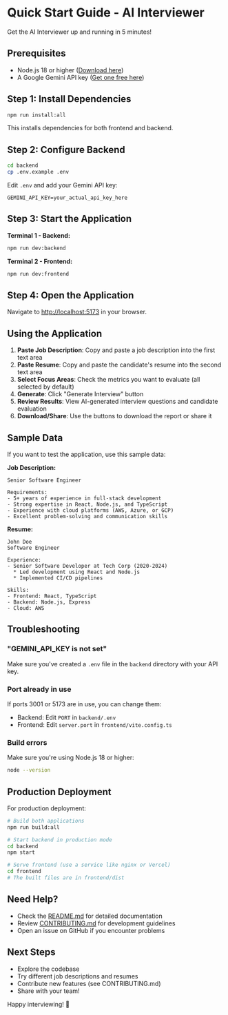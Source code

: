 # Quick Start Guide - AI Interviewer

Get the AI Interviewer up and running in 5 minutes!

## Prerequisites

- Node.js 18 or higher ([Download here](https://nodejs.org/))
- A Google Gemini API key ([Get one free here](https://makersuite.google.com/app/apikey))

## Step 1: Install Dependencies

```bash
npm run install:all
```

This installs dependencies for both frontend and backend.

## Step 2: Configure Backend

```bash
cd backend
cp .env.example .env
```

Edit `.env` and add your Gemini API key:
```
GEMINI_API_KEY=your_actual_api_key_here
```

## Step 3: Start the Application

**Terminal 1 - Backend:**
```bash
npm run dev:backend
```

**Terminal 2 - Frontend:**
```bash
npm run dev:frontend
```

## Step 4: Open the Application

Navigate to [http://localhost:5173](http://localhost:5173) in your browser.

## Using the Application

1. **Paste Job Description**: Copy and paste a job description into the first text area
2. **Paste Resume**: Copy and paste the candidate's resume into the second text area
3. **Select Focus Areas**: Check the metrics you want to evaluate (all selected by default)
4. **Generate**: Click "Generate Interview" button
5. **Review Results**: View AI-generated interview questions and candidate evaluation
6. **Download/Share**: Use the buttons to download the report or share it

## Sample Data

If you want to test the application, use this sample data:

**Job Description:**
```
Senior Software Engineer

Requirements:
- 5+ years of experience in full-stack development
- Strong expertise in React, Node.js, and TypeScript
- Experience with cloud platforms (AWS, Azure, or GCP)
- Excellent problem-solving and communication skills
```

**Resume:**
```
John Doe
Software Engineer

Experience:
- Senior Software Developer at Tech Corp (2020-2024)
  * Led development using React and Node.js
  * Implemented CI/CD pipelines
  
Skills:
- Frontend: React, TypeScript
- Backend: Node.js, Express
- Cloud: AWS
```

## Troubleshooting

### "GEMINI_API_KEY is not set"
Make sure you've created a `.env` file in the `backend` directory with your API key.

### Port already in use
If ports 3001 or 5173 are in use, you can change them:
- Backend: Edit `PORT` in `backend/.env`
- Frontend: Edit `server.port` in `frontend/vite.config.ts`

### Build errors
Make sure you're using Node.js 18 or higher:
```bash
node --version
```

## Production Deployment

For production deployment:

```bash
# Build both applications
npm run build:all

# Start backend in production mode
cd backend
npm start

# Serve frontend (use a service like nginx or Vercel)
cd frontend
# The built files are in frontend/dist
```

## Need Help?

- Check the [README.md](README.md) for detailed documentation
- Review [CONTRIBUTING.md](CONTRIBUTING.md) for development guidelines
- Open an issue on GitHub if you encounter problems

## Next Steps

- Explore the codebase
- Try different job descriptions and resumes
- Contribute new features (see CONTRIBUTING.md)
- Share with your team!

Happy interviewing! 🚀
